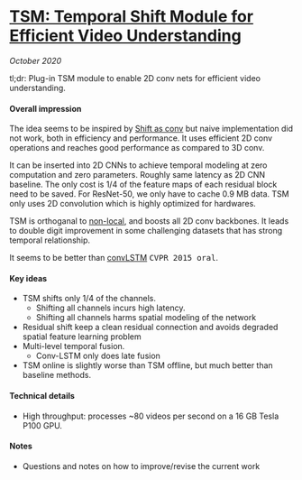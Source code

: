# [TSM: Temporal Shift Module for Efficient Video Understanding](https://arxiv.org/abs/1811.08383)

_October 2020_

tl;dr: Plug-in TSM module to enable 2D conv nets for efficient video understanding. 

#### Overall impression
The idea seems to be inspired by [Shift as conv]() but naive implementation did not work, both in efficiency and performance. It uses efficient 2D conv operations and reaches good performance as compared to 3D conv.

It can be inserted into 2D CNNs to achieve temporal modeling at zero computation and zero parameters. Roughly same latency as 2D CNN baseline. The only cost is 1/4 of the feature maps of each residual block need to be saved. For ResNet-50, we only have to cache 0.9 MB data. TSM only uses 2D convolution which is highly optimized for hardwares.

TSM is orthoganal to [non-local](non_local_net.md), and boosts all 2D conv backbones. It leads to double digit improvement in some challenging datasets that has strong temporal relationship. 

It seems to be better than [convLSTM](https://arxiv.org/abs/1411.4389) <kbd>CVPR 2015 oral</kbd>.

#### Key ideas
- TSM shifts only 1/4 of the channels. 
	- Shifting all channels incurs high latency.
	- Shifting all channels harms spatial modeling of the network
- Residual shift keep a clean residual connection and avoids degraded spatial feature learning problem
- Multi-level temporal fusion. 
	- Conv-LSTM only does late fusion
- TSM online is slightly worse than TSM offline, but much better than baseline methods. 


#### Technical details
- High throughput: processes ~80 videos per second on a 16 GB Tesla P100 GPU.

#### Notes
- Questions and notes on how to improve/revise the current work  

